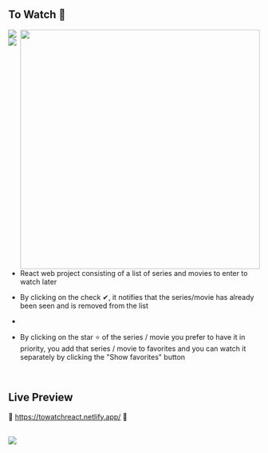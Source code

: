 ## To Watch 👀

<img src= "https://64.media.tumblr.com/da7ec545a46e8ea43458f9bcd9cb5523/e4c9d738af433877-68/s1280x1920/6e7a7db98f8414a694b29fb530085942807e640e.png" />

<img src="https://user-images.githubusercontent.com/72955349/196824675-64db7c09-314b-4c59-be51-baeafd63bd86.png" style="width:480px" align="right" />

<img src= "https://img.shields.io/badge/React-20232A?style=for-the-badge&logo=react&logoColor=61DAFB" />

* React web project consisting of a list of series and movies to enter to watch later

* By clicking on the check ✔, it notifies that the series/movie has already been seen and is removed from the list
* 
* By clicking on the star ⭐ of the series / movie you prefer to have it in priority, you add that series / movie to favorites and you can watch it separately by clicking the "Show favorites" button

<br>

## Live Preview

🍁 https://towatchreact.netlify.app/ 🍁

<br>

<img src= "https://64.media.tumblr.com/da7ec545a46e8ea43458f9bcd9cb5523/e4c9d738af433877-68/s1280x1920/6e7a7db98f8414a694b29fb530085942807e640e.png" />
